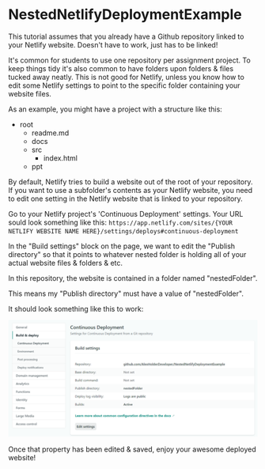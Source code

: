 # NestedNetlifyDeploymentExample

This tutorial assumes that you already have a Github repository linked to your Netlify website. Doesn't have to work, just has to be linked!

It's common for students to use one repository per assignment project. To keep things tidy it's also common to have folders upon folders & files tucked away neatly. This is not good for Netlify, unless you know how to edit some Netlify settings to point to the specific folder containing your website files.

As an example, you might have a project with a structure like this:

- root
    - readme.md
    - docs
    - src
        - index.html
    - ppt

By default, Netlify tries to build a website out of the root of your repository. If you want to use a subfolder's contents as your Netlify website, you need to edit one setting in the Netlify website that is linked to your repository.

Go to your Netlify project's 'Continuous Deployment' settings. Your URL sould look something like this:
`https://app.netlify.com/sites/{YOUR NETLIFY WEBSITE NAME HERE}/settings/deploys#continuous-deployment`

In the "Build settings" block on the page, we want to edit the "Publish directory" so that it points to whatever nested folder is holding all of your actual website files & folders & etc.

In this repository, the website is contained in a folder named "nestedFolder".

This means my "Publish directory" must have a value of "nestedFolder".

It should look something like this to work:

![NestedNetlifySettings](NestedNetlifySettings.png)



Once that property has been edited & saved, enjoy your awesome deployed website!
